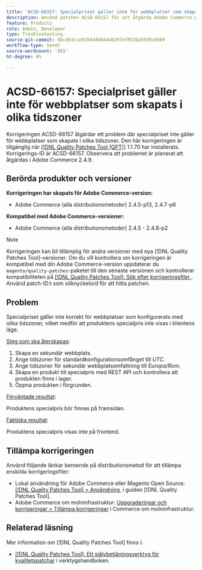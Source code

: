 ```yaml
---
title: 'ACSD-66157: Specialpriset gäller inte för webbplatser som skapats i olika tidszoner'
description: Använd patchen ACSD-66157 för att åtgärda Adobe Commerce-problemet där specialpriset inte gäller för webbplatser som skapats i olika tidszoner.
feature: Products
role: Admin, Developer
type: Troubleshooting
source-git-commit: 8bcdb4cce9284d46844ab207ef853b2dfd9c8d89
workflow-type: tm+mt
source-wordcount: '351'
ht-degree: 0%

---
```



# ACSD-66157: Specialpriset gäller inte för webbplatser som skapats i olika tidszoner

Korrigeringen ACSD-66157 åtgärdar ett problem där specialpriset inte gäller för webbplatser som skapats i olika tidszoner. Den här korrigeringen är tillgänglig när [[!DNL Quality Patches Tool (QPT)]](/help/tools/quality-patches-tool/quality-patches-tool-to-self-serve-quality-patches.md) 1.1.70 har installerats. Korrigerings-ID är ACSD-66157. Observera att problemet är planerat att åtgärdas i Adobe Commerce 2.4.9.

## Berörda produkter och versioner

**Korrigeringen har skapats för Adobe Commerce-version:**

* Adobe Commerce (alla distributionsmetoder) 2.4.5-p13, 2.4.7-p6

**Kompatibel med Adobe Commerce-versioner:**

* Adobe Commerce (alla distributionsmetoder) 2.4.5 - 2.4.8-p2

>[!NOTE]
>
>Korrigeringen kan bli tillämplig för andra versioner med nya [!DNL Quality Patches Tool]-versioner. Om du vill kontrollera om korrigeringen är kompatibel med din Adobe Commerce-version uppdaterar du `magento/quality-patches`-paketet till den senaste versionen och kontrollerar kompatibiliteten på [[!DNL Quality Patches Tool]: Sök efter korrigeringsfiler &#x200B;](https://experienceleague.adobe.com/tools/commerce-quality-patches/index.html?lang=sv-SE). Använd patch-ID:t som söknyckelord för att hitta patchen.

## Problem

Specialpriset gäller inte korrekt för webbplatser som konfigurerats med olika tidszoner, vilket medför att produktens specialpris inte visas i klientens läge.

<u>Steg som ska återskapas</u>:

1. Skapa en sekundär webbplats.
1. Ange tidszoner för standardkonfigurationsomfånget till *UTC*.
1. Ange tidszoner för sekundär webbplatsomfattning till *Europa/Rom*.
1. Skapa en produkt till specialpris med REST API och kontrollera att produkten finns i lager.
1. Öppna produkten i förgrunden.

<u>Förväntade resultat</u>:

Produktens specialpris bör finnas på framsidan.

<u>Faktiska resultat</u>:

Produktens specialpris visas inte på frontend.

## Tillämpa korrigeringen

Använd följande länkar beroende på distributionsmetod för att tillämpa enskilda korrigeringsfiler:

* Lokal användning för Adobe Commerce eller Magento Open Source: [[!DNL Quality Patches Tool] > Användning &#x200B;](/help/tools/quality-patches-tool/usage.md) i guiden [!DNL Quality Patches Tool].
* Adobe Commerce om molninfrastruktur: [Uppgraderingar och korrigeringar > Tillämpa korrigeringar](https://experienceleague.adobe.com/docs/commerce-cloud-service/user-guide/develop/upgrade/apply-patches.html?lang=sv-SE) i Commerce om molninfrastruktur.

## Relaterad läsning

Mer information om [!DNL Quality Patches Tool] finns i:

* [[!DNL Quality Patches Tool]: Ett självbetjäningsverktyg för kvalitetspatchar](/help/tools/quality-patches-tool/quality-patches-tool-to-self-serve-quality-patches.md) i verktygshandboken.

